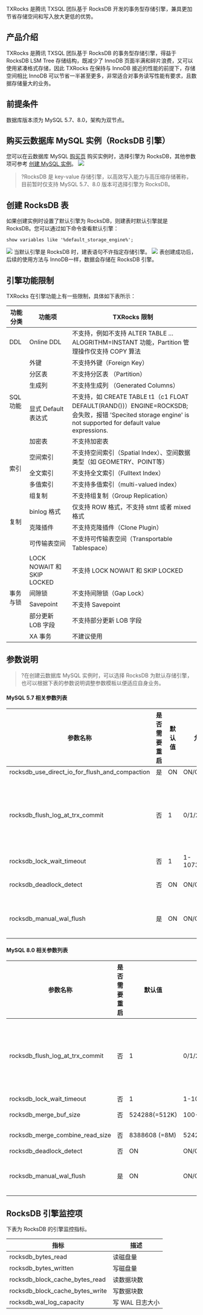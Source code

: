 TXRocks 是腾讯 TXSQL 团队基于 RocksDB 开发的事务型存储引擎，兼具更加节省存储空间和写⼊放⼤更低的优势。

## 产品介绍
TXRocks 是腾讯 TXSQL 团队基于 RocksDB 的事务型存储引擎，得益于 RocksDB LSM Tree 存储结构，既减少了 InnoDB ⻚⾯半满和碎⽚浪费，⼜可以使⽤紧凑格式存储，因此 TXRocks 在保持与 InnoDB 接近的性能的前提下，存储空间相⽐ InnoDB 可以节省⼀半甚⾄更多，⾮常适合对事务读写性能有要求，且数据存储量⼤的业务。

## 前提条件
数据库版本须为 MySQL 5.7、8.0，架构为双节点。

## 购买云数据库 MySQL 实例（RocksDB 引擎）
您可以在云数据库 MySQL [购买页](https://buy.cloud.tencent.com/cdb) 购买实例时，选择引擎为 RocksDB，其他参数项可参考 [创建 MySQL 实例](https://cloud.tencent.com/document/product/236/46433)。
![](https://qcloudimg.tencent-cloud.cn/raw/de5305050da41ff4df8f7d1538784850.png)
>?RocksDB 是 key-value 存储引擎，以高效写入能力与高压缩存储著称，目前暂时仅支持 MySQL 5.7、8.0 版本可选择引擎为 RocksDB。

## 创建 RocksDB 表
如果创建实例时设置了默认引擎为 RocksDB，则建表时默认引擎就是 RocksDB。您可以通过如下命令查看默认引擎：
```
show variables like '%default_storage_engine%';
```
![](https://qcloudimg.tencent-cloud.cn/raw/3bb1550d5995cece7cec2712ad62c5d0.png)
当默认引擎是 RocksDB 时，建表语句不许指定存储引擎。
![](https://qcloudimg.tencent-cloud.cn/raw/f4cb2efa27e236fb26a78971a8725cbd.png)
表创建成功后，后续的使用方法与 InnoDB一样，数据会存储在 RocksDB 引擎。

## 引擎功能限制
TXRocks 在引擎功能上有一些限制，具体如下表所示：
<table>
<thead><tr><th>功能分类</th><th>功能项</th><th>TXRocks 限制</th></tr></thead>
<tbody>
<tr>
<td>DDL</td><td>Online DDL</td><td>不⽀持，例如不⽀持 ALTER TABLE ... ALOGRITHM=INSTANT 功能，Partition 管理操作仅⽀持 COPY 算法</td></tr>
<tr>
<td rowspan="5">SQL 功能</td>
<td>外键</td><td>不⽀持外键（Foreign Key）</td></tr>
<td>分区表</td><td>不⽀持分区表 （Partition）</td></tr>
<td>⽣成列</td><td>不⽀持⽣成列 （Generated Columns）</td></tr>
<td>显式 Default 表达式</td><td>不支持，如 CREATE TABLE t1（c1 FLOAT DEFAULT(RAND())）ENGINE=ROCKSDB; 会失败，报错 'Specited storage engine' is not supported for default value expressions.</td></tr>
<td>加密表</td><td>不⽀持加密表</td></tr>
<tr> 
<td rowspan="3">索引</td>
<td>空间索引</td><td>不⽀持空间索引（Spatial Index）、空间数据类型（如 GEOMETRY、POINT等）</td></tr>
<tr> 
<td>全⽂索引</td><td>不⽀持全⽂索引（Fulltext Index）</td></tr>
<td>多值索引</td><td>不⽀持多值索引（multi-valued index）</td></tr>
<tr>
<td rowspan="4">复制</td>
<td>组复制</td><td>不⽀持组复制（Group Replication）</td></tr>
<td>binlog 格式</td><td>仅⽀持 ROW 格式，不⽀持 stmt 或者 mixed 格式</td></tr>
<td>克隆插件</td><td>不⽀持克隆插件（Clone Plugin）</td></tr>
<td>可传输表空间</td><td>不⽀持可传输表空间（Transportable Tablespace）</td></tr>
<tr>
<td rowspan="5">事务与锁</td>
<td>LOCK NOWAIT 和 SKIP LOCKED</td><td>不⽀持 LOCK NOWAIT 和 SKIP LOCKED</td></tr>
<td>间隙锁</td><td>不⽀持间隙锁（Gap Lock）</td></tr>
<td>Savepoint</td><td>不⽀持 Savepoint</td></tr>
<td>部分更新 LOB 字段</td><td>不⽀持部分更新 LOB 字段</td></tr>
<td>XA 事务</td><td>不建议使⽤</td></tr>
</tbody></table>	

## 参数说明
>?在创建云数据库 MySQL 实例时，可以选择 RocksDB 为默认存储引擎，也可以根据下表的参数说明调整参数模板以便适应自身业务。

#### MySQL 5.7 相关参数列表

| 参数名称 | 是否需要重启 | 默认值 | 允许值 | 描述 |
|---------|---------|---------|---------|---------|
| rocksdb_use_direct_io_for_flush_and_compaction | 是 | ON | ON/OFF | compaction 时是否使用 DIO。 |
| rocksdb_flush_log_at_trx_commit | 否 | 1 | 0/1/2 | 控制何时将日志写入磁盘。<br>类似于 innodb_flush_log_at_trx_commit，事务提交时是否进行同步。<li>等于0时，事务提交时不同步；<li>等于1时，每次事务提交时都同步；<li>等于2时，每1秒同步一次。</li>  |
| rocksdb_lock_wait_timeout | 否 | 1 | 1-1073741824 | 锁等待超时时间，单位秒。 |
| rocksdb_deadlock_detect | 否 | ON | ON/OFF | 死锁检测开关，开启后，有关所有死锁的信息将记录在 mysqld 错误日志中。 |
| rocksdb_manual_wal_flush | 是 | ON | ON/OFF | rocksdb_max_total_wal_size，WAL 超过这个大小，RocksDB 会开始强制列族落盘，以保证删除最老的 WAL 文件。 |

#### MySQL 8.0 相关参数列表

| 参数名称 | 是否需要重启 | 默认值 | 允许值 | 描述 |
|---------|---------|---------|---------|---------|
| rocksdb_flush_log_at_trx_commit | 否 | 1 | 0/1/2 | 控制何时将日志写入磁盘。<br>类似于 innodb_flush_log_at_trx_commit，事务提交时是否进行同步。<li>等于0时，事务提交时不同步；<li>等于1时，每次事务提交时都同步；<li>等于2时，每1秒同步一次。 </li>|
| rocksdb_lock_wait_timeout | 否 | 1 | 1-1073741824 | 锁等待超时时间，单位秒。 |
| rocksdb_merge_buf_size | 否 | 524288(=512K) | 100-18446744073709551615 | 创建二级索引过程中用到的 merge-sort buffer 大小。 |
| rocksdb_merge_combine_read_size | 否 | 8388608 (=8M) | 524288(=512K)-18446744073709551615 | 创建二级索引过程中用到的多路归并过程使用的内存大小。 |
| rocksdb_deadlock_detect | 否 | ON | ON/OFF | 死锁检测开关。 |
| rocksdb_manual_wal_flush | 是 | ON | ON/OFF | rocksdb_max_total_wal_size，WAL 超过这个大小，RocksDB 会开始强制列族落盘，以保证删除最老的 WAL 文件。 |

## RocksDB 引擎监控项
下表为 RocksDB 的引擎监控指标。

| 指标 | 描述 | 
|---------|---------|
| rocksdb_bytes_read | 读磁盘量 |
| rocksdb_bytes_written | 写磁盘量 |
| rocksdb_block_cache_bytes_read | 读数据块数 |
| rocksdb_block_cache_bytes_write | 写数据块数 |
| rocksdb_wal_log_capacity | 写 WAL 日志大小 |

